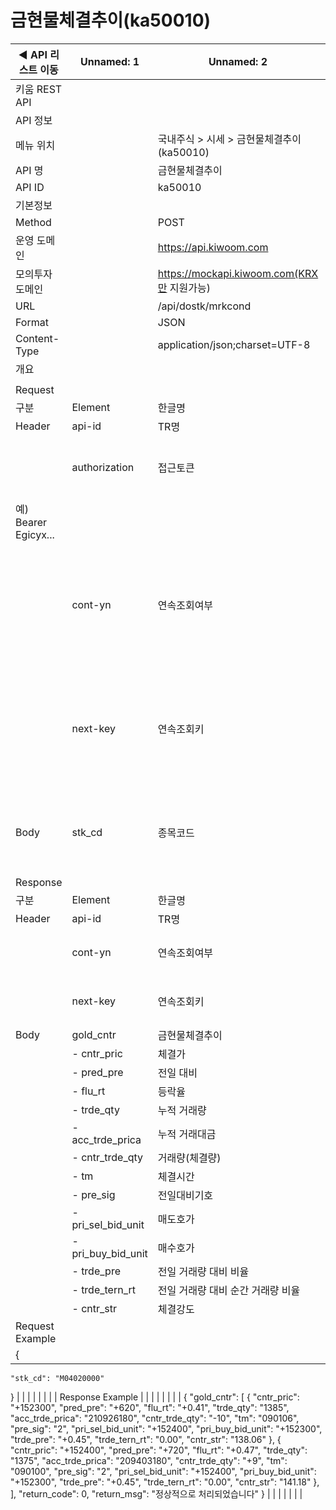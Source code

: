 # 금현물체결추이(ka50010)

| ◀ API 리스트 이동 | Unnamed: 1 | Unnamed: 2 | Unnamed: 3 | Unnamed: 4 | Unnamed: 5 | Unnamed: 6 |
| --- | --- | --- | --- | --- | --- | --- |
| 키움 REST API |  |  |  |  |  |  |
| API 정보 |  |  |  |  |  |  |
| 메뉴 위치 |  | 국내주식 > 시세 > 금현물체결추이(ka50010) |  |  |  |  |
| API 명 |  | 금현물체결추이 |  |  |  |  |
| API ID |  | ka50010 |  |  |  |  |
| 기본정보 |  |  |  |  |  |  |
| Method |  | POST |  |  |  |  |
| 운영 도메인 |  | https://api.kiwoom.com |  |  |  |  |
| 모의투자 도메인 |  | https://mockapi.kiwoom.com(KRX만 지원가능) |  |  |  |  |
| URL |  | /api/dostk/mrkcond |  |  |  |  |
| Format |  | JSON |  |  |  |  |
| Content-Type |  | application/json;charset=UTF-8 |  |  |  |  |
| 개요 |  |  |  |  |  |  |
|  |  |  |  |  |  |  |
| Request |  |  |  |  |  |  |
| 구분 | Element | 한글명 | Type | Required | Length | Description |
| Header | api-id | TR명 | String | Y | 10 |  |
|  | authorization | 접근토큰 | String | Y | 1000 | 토큰 지정시 토큰타입("Bearer") 붙혀서 호출 
 예) Bearer Egicyx... |
|  | cont-yn | 연속조회여부 | String | N | 1 | 응답 Header의 연속조회여부값이 Y일 경우 다음데이터 요청시 응답 Header의 cont-yn값 세팅 |
|  | next-key | 연속조회키 | String | N | 50 | 응답 Header의 연속조회여부값이 Y일 경우 다음데이터 요청시 응답 Header의 next-key값 세팅 |
| Body | stk_cd | 종목코드 | String | Y | 20 | M04020000 금 99.99_1kg, M04020100 미니금 99.99_100g |
| Response |  |  |  |  |  |  |
| 구분 | Element | 한글명 | Type | Required | Length | Description |
| Header | api-id | TR명 | String | Y | 10 |  |
|  | cont-yn | 연속조회여부 | String | N | 1 | 다음 데이터가 있을시 Y값 전달 |
|  | next-key | 연속조회키 | String | N | 50 | 다음 데이터가 있을시 다음 키값 전달 |
| Body | gold_cntr | 금현물체결추이 | LIST | N |  |  |
|  | - cntr_pric | 체결가 | String | N | 20 |  |
|  | - pred_pre | 전일 대비 | String | N | 20 |  |
|  | - flu_rt | 등락율 | String | N | 20 |  |
|  | - trde_qty | 누적 거래량 | String | N | 20 |  |
|  | - acc_trde_prica | 누적 거래대금 | String | N | 20 |  |
|  | - cntr_trde_qty | 거래량(체결량) | String | N | 20 |  |
|  | - tm | 체결시간 | String | N | 20 |  |
|  | - pre_sig | 전일대비기호 | String | N | 20 |  |
|  | - pri_sel_bid_unit | 매도호가 | String | N | 20 |  |
|  | - pri_buy_bid_unit | 매수호가 | String | N | 20 |  |
|  | - trde_pre | 전일 거래량 대비 비율 | String | N | 20 |  |
|  | - trde_tern_rt | 전일 거래량 대비 순간 거래량 비율 | String | N | 20 |  |
|  | - cntr_str | 체결강도 | String | N | 20 |  |
| Request Example |  |  |  |  |  |  |
| {
    "stk_cd": "M04020000"
} |  |  |  |  |  |  |
| Response Example |  |  |  |  |  |  |
| {
    "gold_cntr": [
        {
            "cntr_pric": "+152300",
            "pred_pre": "+620",
            "flu_rt": "+0.41",
            "trde_qty": "1385",
            "acc_trde_prica": "210926180",
            "cntr_trde_qty": "-10",
            "tm": "090106",
            "pre_sig": "2",
            "pri_sel_bid_unit": "+152400",
            "pri_buy_bid_unit": "+152300",
            "trde_pre": "+0.45",
            "trde_tern_rt": "0.00",
            "cntr_str": "138.06"
        },
        {
            "cntr_pric": "+152400",
            "pred_pre": "+720",
            "flu_rt": "+0.47",
            "trde_qty": "1375",
            "acc_trde_prica": "209403180",
            "cntr_trde_qty": "+9",
            "tm": "090100",
            "pre_sig": "2",
            "pri_sel_bid_unit": "+152400",
            "pri_buy_bid_unit": "+152300",
            "trde_pre": "+0.45",
            "trde_tern_rt": "0.00",
            "cntr_str": "141.18"
        },
    ],
    "return_code": 0,
    "return_msg": "정상적으로 처리되었습니다"
} |  |  |  |  |  |  |
